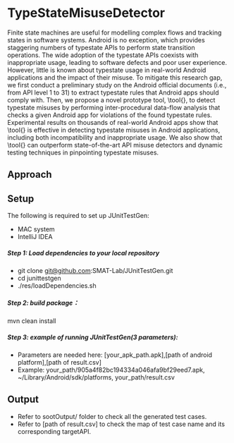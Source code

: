 # TypeStateMisuseDetector
Finite state machines are useful for modelling complex flows and tracking states in software systems. Android is no exception, which provides staggering numbers of typestate APIs to perform state transition operations. The wide adoption of the typestate APIs coexists with inappropriate usage, leading to software defects and poor user experience. However, little is known about typestate usage in real-world Android applications and the impact of their misuse. To mitigate this research gap, we first conduct a preliminary study on the Android official documents (i.e., from API level 1 to 31) to extract typestate rules that Android apps should comply with. Then, we propose a novel prototype tool, \tool{}, to detect typestate misuses by performing inter-procedural data-flow analysis that checks a given Android app for violations of the found typestate rules. Experimental results on thousands of real-world Android apps show that \tool{} is effective in detecting typestate misuses in Android applications, including both incompatibility and inappropriate usage. We also show that \tool{} can outperform state-of-the-art API misuse detectors and dynamic testing techniques in pinpointing typestate misuses.

[//]: # (Our paper has been accepted at ASE 2022.)

## Approach


## Setup
The following is required to set up JUnitTestGen:
* MAC system
* IntelliJ IDEA

##### Step 1: Load dependencies to your local repository
* git clone git@github.com:SMAT-Lab/JUnitTestGen.git
* cd junittestgen
* ./res/loadDependencies.sh

##### Step 2: build package：
mvn clean install

##### Step 3: example of running JUnitTestGen(3 parameters):
* Parameters are needed here: [your_apk_path.apk],[path of android platform],[path of result.csv]
* Example: your_path/905a4f82bc194334a046afa9bf29eed7.apk, ~/Library/Android/sdk/platforms, your_path/result.csv
       
## Output
* Refer to sootOutput/ folder to check all the generated test cases.
* Refer to [path of result.csv] to check the map of test case name and its corresponding targetAPI.
